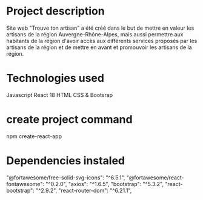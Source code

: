 # Project description  

Site web "Trouve ton artisan" a été créé dans le but de mettre en valeur les artisans de la région Auvergne-Rhône-Alpes, mais aussi permettre aux habitants de la région d'avoir accès aux différents services proposés par les artisans de la région et de mettre en avant et promouvoir les artisans de la région. 

# Technologies used

Javascript React 18
HTML
CSS & Bootsrap

# create project command

npm create-react-app

# Dependencies instaled

"@fortawesome/free-solid-svg-icons": "^6.5.1",
"@fortawesome/react-fontawesome": "^0.2.0",
"axios": "^1.6.5",
"bootstrap": "^5.3.2",
"react-bootstrap": "^2.9.2",
"react-router-dom": "^6.21.1",

